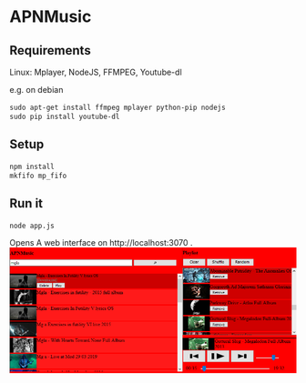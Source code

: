 # APNMusic

## Requirements
Linux: Mplayer, NodeJS, FFMPEG, Youtube-dl

e.g. on debian

```
sudo apt-get install ffmpeg mplayer python-pip nodejs
sudo pip install youtube-dl
```
## Setup
```
npm install
mkfifo mp_fifo
```

## Run it
```
node app.js
```
Opens A web interface on http://localhost:3070 .
![IMG](/img/img.png)
